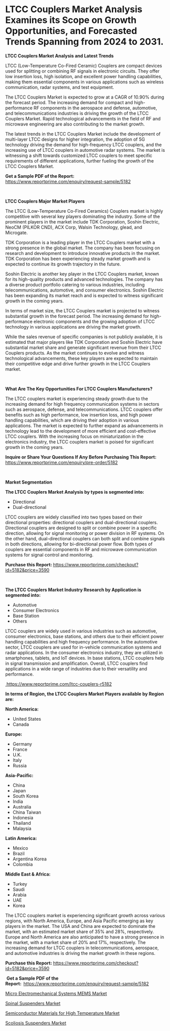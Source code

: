 <p><h1>LTCC Couplers Market Analysis Examines its Scope on Growth Opportunities, and Forecasted Trends Spanning from 2024 to 2031.</h1></p><p><strong>LTCC Couplers Market Analysis and Latest Trends</strong></p>
<p><p>LTCC (Low-Temperature Co-Fired Ceramic) Couplers are compact devices used for splitting or combining RF signals in electronic circuits. They offer low insertion loss, high isolation, and excellent power handling capabilities, making them essential components in various applications such as wireless communication, radar systems, and test equipment.</p><p>The LTCC Couplers Market is expected to grow at a CAGR of 10.90% during the forecast period. The increasing demand for compact and high-performance RF components in the aerospace and defense, automotive, and telecommunications industries is driving the growth of the LTCC Couplers Market. Rapid technological advancements in the field of RF and microwave engineering are also contributing to the market growth.</p><p>The latest trends in the LTCC Couplers Market include the development of multi-layer LTCC designs for higher integration, the adoption of 5G technology driving the demand for high-frequency LTCC couplers, and the increasing use of LTCC couplers in automotive radar systems. The market is witnessing a shift towards customized LTCC couplers to meet specific requirements of different applications, further fueling the growth of the LTCC Couplers Market.</p></p>
<p><strong>Get a Sample PDF of the Report:&nbsp;</strong> <a href="https://www.reportprime.com/enquiry/request-sample/5182">https://www.reportprime.com/enquiry/request-sample/5182</a></p>
<p>&nbsp;</p>
<p><strong>LTCC Couplers Major Market Players</strong></p>
<p><p>The LTCC (Low-Temperature Co-Fired Ceramics) Couplers market is highly competitive with several key players dominating the industry. Some of the prominent players in the market include TDK Corporation, Soshin Electric, NeoCM (PILKOR CND), ACX Corp, Walsin Technology, glead, and Microgate.</p><p>TDK Corporation is a leading player in the LTCC Couplers market with a strong presence in the global market. The company has been focusing on research and development to introduce innovative products in the market. TDK Corporation has been experiencing steady market growth and is expected to continue its growth trajectory in the future.</p><p>Soshin Electric is another key player in the LTCC Couplers market, known for its high-quality products and advanced technologies. The company has a diverse product portfolio catering to various industries, including telecommunications, automotive, and consumer electronics. Soshin Electric has been expanding its market reach and is expected to witness significant growth in the coming years.</p><p>In terms of market size, the LTCC Couplers market is projected to witness substantial growth in the forecast period. The increasing demand for high-performance electronic components and the growing adoption of LTCC technology in various applications are driving the market growth.</p><p>While the sales revenue of specific companies is not publicly available, it is estimated that major players like TDK Corporation and Soshin Electric have substantial market share and generate significant revenue from their LTCC Couplers products. As the market continues to evolve and witness technological advancements, these key players are expected to maintain their competitive edge and drive further growth in the LTCC Couplers market.</p></p>
<p>&nbsp;</p>
<p><strong>What Are The Key Opportunities For LTCC Couplers Manufacturers?</strong></p>
<p><p>The LTCC couplers market is experiencing steady growth due to the increasing demand for high frequency communication systems in sectors such as aerospace, defense, and telecommunications. LTCC couplers offer benefits such as high performance, low insertion loss, and high power handling capabilities, which are driving their adoption in various applications. The market is expected to further expand as advancements in technology lead to the development of more efficient and cost-effective LTCC couplers. With the increasing focus on miniaturization in the electronics industry, the LTCC couplers market is poised for significant growth in the coming years.</p></p>
<p><strong>Inquire or Share Your Questions If Any Before Purchasing This Report:</strong> <a href="https://www.reportprime.com/enquiry/pre-order/5182">https://www.reportprime.com/enquiry/pre-order/5182</a></p>
<p>&nbsp;</p>
<p><strong>Market Segmentation</strong></p>
<p><strong>The LTCC Couplers Market Analysis by types is segmented into:</strong></p>
<p><ul><li>Directional</li><li>Dual-directional</li></ul></p>
<p><p>LTCC couplers are widely classified into two types based on their directional properties: directional couplers and dual-directional couplers. Directional couplers are designed to split or combine power in a specific direction, allowing for signal monitoring or power division in RF systems. On the other hand, dual-directional couplers can both split and combine signals in both directions, allowing for bi-directional power flow. Both types of couplers are essential components in RF and microwave communication systems for signal control and monitoring.</p></p>
<p><strong>Purchase this Report:&nbsp;</strong><a href="https://www.reportprime.com/checkout?id=5182&price=3590">https://www.reportprime.com/checkout?id=5182&price=3590</a></p>
<p>&nbsp;</p>
<p><strong>The LTCC Couplers Market Industry Research by Application is segmented into:</strong></p>
<p><ul><li>Automotive</li><li>Consumer Electronics</li><li>Base Station</li><li>Others</li></ul></p>
<p><p>LTCC couplers are widely used in various industries such as automotive, consumer electronics, base stations, and others due to their efficient power handling capabilities and high frequency performance. In the automotive sector, LTCC couplers are used for in-vehicle communication systems and radar applications. In the consumer electronics industry, they are utilized in smartphones, tablets, and IoT devices. In base stations, LTCC couplers help in signal transmission and amplification. Overall, LTCC couplers find applications in a wide range of industries due to their versatility and performance.</p></p>
<p><a href="https://www.reportprime.com/ltcc-couplers-r5182">&nbsp;https://www.reportprime.com/ltcc-couplers-r5182</a></p>
<p><strong>In terms of Region, the LTCC Couplers Market Players available by Region are:</strong></p>
<p>
    <p> <strong> North America: </strong>
        <ul>
            <li>United States</li>
            <li>Canada</li>
        </ul>
        </p> 
    <p> <strong> Europe: </strong>
        <ul>
            <li>Germany</li>
            <li>France</li>
            <li>U.K.</li>
            <li>Italy</li>
            <li>Russia</li>
        </ul>
        </p> 
    <p> <strong> Asia-Pacific: </strong>
        <ul>
            <li>China</li>
            <li>Japan</li>
            <li>South Korea</li>
            <li>India</li>
            <li>Australia</li>
            <li>China Taiwan</li>
            <li>Indonesia</li>
            <li>Thailand</li>
            <li>Malaysia</li>
        </ul>
        </p> 
    <p> <strong> Latin America: </strong>
        <ul>
            <li>Mexico</li>
            <li>Brazil</li>
            <li>Argentina Korea</li>
            <li>Colombia</li>
        </ul>
        </p> 
    <p> <strong> Middle East & Africa: </strong>
        <ul>
            <li>Turkey</li>
            <li>Saudi</li>
            <li>Arabia</li>
            <li>UAE</li>
            <li>Korea</li>
        </ul>
    </p>
    </p>
<p><p>The LTCC couplers market is experiencing significant growth across various regions, with North America, Europe, and Asia Pacific emerging as key players in the market. The USA and China are expected to dominate the market, with an estimated market share of 35% and 28%, respectively. Europe and North America are also anticipated to have a strong presence in the market, with a market share of 20% and 17%, respectively. The increasing demand for LTCC couplers in telecommunications, aerospace, and automotive industries is driving the market growth in these regions.</p></p>
<p><strong>Purchase this Report: </strong><a href="https://www.reportprime.com/checkout?id=5182&price=3590">https://www.reportprime.com/checkout?id=5182&price=3590</a></p>
<p>&nbsp;<strong>Get a Sample PDF of the Report:&nbsp;&nbsp;</strong><a href="https://www.reportprime.com/enquiry/request-sample/5182">https://www.reportprime.com/enquiry/request-sample/5182</a></p>
<p><strong></strong></p>
<p><p><a href="https://github.com/gladysalidde/Market-Research-Report-List-2/blob/main/micro-electromechanical-systems-mems-market.md">Micro Electromechanical Systems MEMS Market</a></p><p><a href="https://issuu.com/reportprime-2/docs/spinal-suspenders-market-size-2030.pptx">Spinal Suspenders Market</a></p><p><a href="https://github.com/labibmmn112/Market-Research-Report-List-1/blob/main/semiconductor-materials-for-high-temperature-market.md">Semiconductor Materials for High Temperature Market</a></p><p><a href="https://issuu.com/reportprime-2/docs/scoliosis-suspenders-market-size-2030.pptx">Scoliosis Suspenders Market</a></p></p>